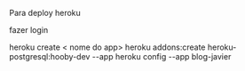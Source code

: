 Para deploy heroku

fazer login

heroku create < nome do app>
heroku addons:create heroku-postgresql:hooby-dev --app <nome do app>
heroku config --app blog-javier
